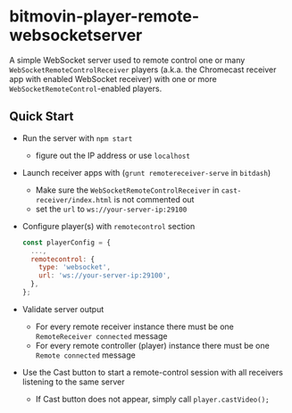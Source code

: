 bitmovin-player-remote-websocketserver
======================================

A simple WebSocket server used to remote control one or many `WebSocketRemoteControlReceiver` players (a.k.a. the Chromecast receiver app with enabled WebSocket receiver) with one or more `WebSocketRemoteControl`-enabled players.

Quick Start
-----------

* Run the server with `npm start`
  * figure out the IP address or use `localhost`
* Launch receiver apps with (`grunt remotereceiver-serve` in `bitdash`)
  * Make sure the `WebSocketRemoteControlReceiver` in `cast-receiver/index.html` is not commented out
  * set the `url` to `ws://your-server-ip:29100`
* Configure player(s) with `remotecontrol` section

  ```js
  const playerConfig = {
    ...,
    remotecontrol: {
      type: 'websocket',
      url: 'ws://your-server-ip:29100',
    },
  };
  ```
* Validate server output
  * For every remote receiver instance there must be one `RemoteReceiver connected` message
  * For every remote controller (player) instance there must be one `Remote connected` message
* Use the Cast button to start a remote-control session with all receivers listening to the same server
  * If Cast button does not appear, simply call `player.castVideo();`
